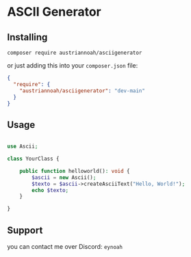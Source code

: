 # ASCII Generator

## Installing
```shell
composer require austriannoah/asciigenerator
```

or just adding this into your ``composer.json`` file:
```json
{
  "require": {
    "austriannoah/asciigenerator": "dev-main"
  }
}
```

## Usage
```php

use Ascii;

class YourClass {

    public function helloworld(): void {
        $ascii = new Ascii();
        $texto = $ascii->createAsciiText("Hello, World!");
        echo $texto;
    }

}

```

## Support

you can contact me over Discord: `eynoah`
